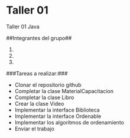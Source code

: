 # Taller 01
Taller 01 Java

##Integrantes del grupo##
1. <Integrante  del grupo>
2. <Integrante  del grupo>
3. <Integrante  del grupo>

###Tareas a realizar:###
*	Clonar el repositorio github
*	Completar la clase MaterialCapacitacion
*	Completar la clase Libro
*	Crear la clase Video
*	Implementar la interface Biblioteca
*	Implementar la interface Ordenable
*	Implementar los algoritmos de ordenamiento
*	Enviar el trabajo
